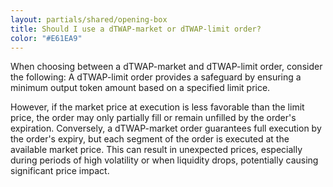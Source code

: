 ```yaml
---
layout: partials/shared/opening-box
title: Should I use a dTWAP-market or dTWAP-limit order?
color: "#E61EA9"
---
```


When choosing between a dTWAP-market and dTWAP-limit order, consider the following:
A dTWAP-limit order provides a safeguard by ensuring a minimum output token amount based on a specified limit price.

However, if the market price at execution is less favorable than the limit price, the order may only partially fill or remain unfilled by the order's expiration.
Conversely, a dTWAP-market order guarantees full execution by the order's expiry, but each segment of the order is executed at the available market price. This can result in unexpected prices, especially during periods of high volatility or when liquidity drops, potentially causing significant price impact.
